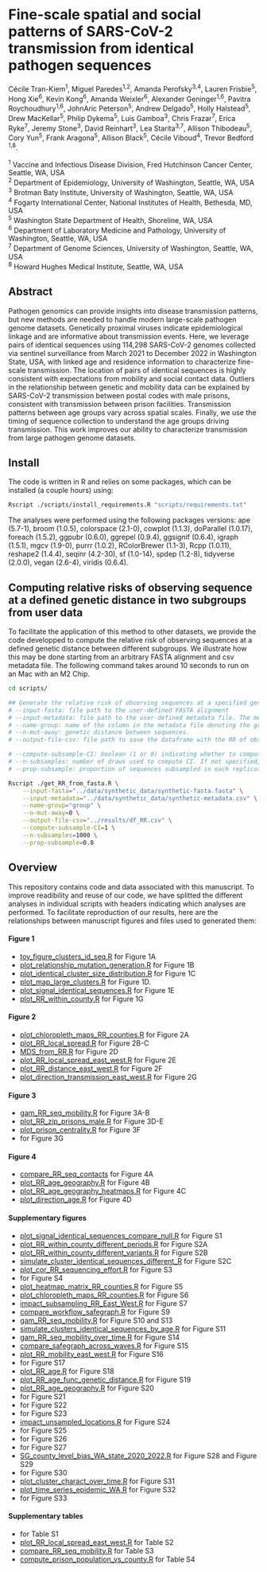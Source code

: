 # Fine-scale spatial and social patterns of SARS-CoV-2 transmission from identical pathogen sequences

Cécile Tran-Kiem<sup>1</sup>,
Miguel Paredes<sup>1,2</sup>,
Amanda Perofsky<sup>3,4</sup>,
Lauren Frisbie<sup>5</sup>,
Hong Xie<sup>6</sup>,
Kevin Kong<sup>6</sup>,
Amanda Weixler<sup>6</sup>,
Alexander Geninger<sup>1,6</sup>,
Pavitra Roychoudhury<sup>1,6</sup>,
JohnAric Peterson<sup>5</sup>,
Andrew Delgado<sup>5</sup>,
Holly Halstead<sup>5</sup>,
Drew MacKellar<sup>5</sup>,
Philip Dykema<sup>5</sup>,
Luis Gamboa<sup>3</sup>,
Chris Frazar<sup>7</sup>,
Erica Ryke<sup>7</sup>,
Jeremy Stone<sup>3</sup>,
David Reinhart<sup>3</sup>,
Lea Starita<sup>3,7</sup>,
Allison Thibodeau<sup>5</sup>,
Cory Yun<sup>5</sup>,
Frank Aragona<sup>5</sup>,
Allison Black<sup>5</sup>,
Cécile Viboud<sup>4</sup>,
Trevor Bedford <sup>1,8</sup>.

<sup>1</sup> Vaccine and Infectious Disease Division, Fred Hutchinson Cancer Center, Seattle, WA, USA <br>
<sup>2</sup> Department of Epidemiology, University of Washington, Seattle, WA, USA <br>
<sup>3</sup> Brotman Baty Institute, University of Washington, Seattle, WA, USA <br>
<sup>4</sup> Fogarty International Center, National Institutes of Health, Bethesda, MD, USA <br>
<sup>5</sup> Washington State Department of Health, Shoreline, WA, USA <br>
<sup>6</sup> Department of Laboratory Medicine and Pathology, University of Washington, Seattle, WA, USA<br>
<sup>7</sup> Department of Genome Sciences, University of Washington, Seattle, WA, USA <br>
<sup>8</sup> Howard Hughes Medical Institute, Seattle, WA, USA


## Abstract

Pathogen genomics can provide insights into disease transmission patterns, but new methods are needed to handle modern large-scale pathogen genome datasets. Genetically proximal viruses indicate epidemiological linkage and are informative about transmission events. Here, we leverage pairs of identical sequences using 114,298 SARS-CoV-2 genomes collected via sentinel surveillance from March 2021 to December 2022 in Washington State, USA, with linked age and residence information to characterize fine-scale transmission. The location of pairs of identical sequences is highly consistent with expectations from mobility and social contact data. Outliers in the relationship between genetic and mobility data can be explained by SARS-CoV-2 transmission between postal codes with male prisons, consistent with transmission between prison facilities. Transmission patterns between age groups vary across spatial scales. Finally, we use the timing of sequence collection to understand the age groups driving transmission. This work improves our ability to characterize transmission from large pathogen genome datasets.

## Install
The code is written in R and relies on some packages, which can be installed (a couple hours) using:

```bash
Rscript ./scripts/install_requirements.R "scripts/requirements.txt"
```

The analyses were performed using the following packages versions: ape (5.7-1), broom (1.0.5), colorspace (2.1-0), cowplot (1.1.3), doParallel (1.0.17), foreach (1.5.2), ggpubr (0.6.0), ggrepel (0.9.4), ggsignif (0.6.4), igraph (1.5.1), mgcv (1.9-0), purrr (1.0.2), RColorBrewer (1.1-3), Rcpp (1.0.11), reshape2 (1.4.4), seqinr (4.2-30), sf (1.0-14), spdep (1.2-8), tidyverse (2.0.0), vegan (2.6-4), viridis (0.6.4). 


## Computing relative risks of observing sequence at a defined genetic distance in two subgroups from user data
To facilitate the application of this method to other datasets, we provide the code developped to compute the relative risk of observing sequences at a defined genetic distance between different subgroups. We illustrate how this may be done starting from an arbitrary FASTA alignment and csv metadata file. The following command takes around 10 seconds to run on an Mac with an M2 Chip. 

```bash
cd scripts/

## Generate the relative risk of observing sequences at a specified genetic distance. It takes the following arguments:
# --input-fasta: file path to the user-defined FASTA alignment
# --input-metadata: file path to the user-defined metadata file. The metadata should be a csv file with a column "sequence_name" containing the sequence names (matching those found in the alignment) and some associated metadata columns. 
# --name-group: name of the column in the metadata file denoting the groups between which we will generate the relative risk of observing sequences at a given genetic distance.
# --n-mut-away: genetic distance between sequences. 
# --output-file-csv: file path to save the dataframe with the RR of observing sequences

# --compute-subsample-CI: boolean (1 or 0) indicating whether to compute subsampled confidence interval around RR estimates. If not specified, default is 0. 
# --n-subsamples: number of draws used to compute CI. If not specified, default is 1000.
# --prop-subsample: proportion of sequences subsampled in each replicate. If not specified, default is 0.8. 

Rscript ./get_RR_from_fasta.R \
    --input-fasta="../data/synthetic_data/synthetic-fasta.fasta" \
    --input-metadata="../data/synthetic_data/synthetic-metadata.csv" \
    --name-group="group" \
    --n-mut-away=0 \
    --output-file-csv="../results/df_RR.csv" \
    --compute-subsample-CI=1 \
    --n-subsamples=1000 \
    --prop-subsample=0.8
```

## Overview
This repository contains code and data associated with this manuscript.
To improve readibility and reuse of our code, we have splitted the different analyses in individual scripts with headers indicating which analyses are performed.
To facilitate reproduction of our results, here are the relationships between manuscript figures and files used to generated them:

#### Figure 1
- [toy_figure_clusters_id_seq.R](https://github.com/blab/phylo-kernel-public/blob/main/scripts/presentation_framework/toy_figure_clusters_id_seq.R) for Figure 1A
- [plot_relationship_mutation_generation.R](https://github.com/blab/phylo-kernel-public/blob/main/scripts/presentation_framework/plot_relationship_mutation_generation.R) for Figure 1B
- [plot_identical_cluster_size_distribution.R](https://github.com/blab/phylo-kernel-public/blob/main/scripts/presentation_framework/plot_identical_cluster_size_distribution.R) for Figure 1C
- [plot_map_large_clusters.R](https://github.com/blab/phylo-kernel-public/blob/main/scripts/presentation_framework/plot_map_large_clusters.R) for Figure 1D. 
- [plot_signal_identical_sequences.R](https://github.com/blab/phylo-kernel-public/blob/main/scripts/presentation_framework/plot_signal_identical_sequences.R) for Figure 1E
- [plot_RR_within_county.R](https://github.com/blab/phylo-kernel-public/blob/main/scripts/spatial_analyses/plot_RR_within_county.R) for Figure 1G

#### Figure 2
- [plot_chloropleth_maps_RR_counties.R](https://github.com/blab/phylo-kernel-public/blob/main/scripts/spatial_analyses/plot_chloropleth_maps_RR_counties.R) for Figure 2A
- [plot_RR_local_spread.R](https://github.com/blab/phylo-kernel-public/blob/main/scripts/spatial_analyses/) for Figure 2B-C
- [MDS_from_RR.R](https://github.com/blab/phylo-kernel-public/blob/main/scripts/spatial_analyses/MDS_from_RR.R) for Figure 2D
- [plot_RR_local_spread_east_west.R](https://github.com/blab/phylo-kernel-public/blob/main/scripts/spatial_analyses/plot_RR_local_spread_east_west.R) for Figure 2E
- [plot_RR_distance_east_west.R](https://github.com/blab/phylo-kernel-public/blob/main/scripts/spatial_analyses/plot_RR_distance_east_west.R) for Figure 2F
- [plot_direction_transmission_east_west.R](https://github.com/blab/phylo-kernel-public/blob/main/scripts/spatial_analyses/plot_direction_transmission_east_west.R) for Figure 2G

#### Figure 3
- [gam_RR_seq_mobility.R](https://github.com/blab/phylo-kernel-public/blob/main/scripts/mobility_analyses/gam_RR_seq_mobility.R) for Figure 3A-B
- [plot_RR_zip_prisons_male.R](https://github.com/blab/phylo-kernel-public/blob/main/scripts/spatial_analyses//plot_RR_zip_prisons_male.R) for Figure 3D-E
- [plot_prison_centrality.R](https://github.com/blab/phylo-kernel-public/blob/main/scripts/mobility_analyses/plot_prison_centrality.R) for Figure 3F
- []() for Figure 3G

#### Figure 4
- [compare_RR_seq_contacts](https://github.com/blab/phylo-kernel-public/blob/main/scripts/age_analyses/compare_RR_seq_contacts) for Figure 4A
- [plot_RR_age_geography.R](https://github.com/blab/phylo-kernel-public/blob/main/scripts/age_analyses/plot_RR_age_geography.R) for Figure 4B
- [plot_RR_age_geography_heatmaps.R](https://github.com/blab/phylo-kernel-public/blob/main/scripts/age_analyses/plot_RR_age_geography_heatmaps.R) for Figure 4C
- [plot_direction_age.R](https://github.com/blab/phylo-kernel-public/blob/main/scripts/age_analyses/plot_direction_age.R) for Figure 4D

#### Supplementary figures
- [plot_signal_identical_sequences_compare_null.R](https://github.com/blab/phylo-kernel-public/blob/main/scripts/presentation_framework/plot_signal_identical_sequences_compare_null.R) for Figure S1
- [plot_RR_within_county_different_periods.R](https://github.com/blab/phylo-kernel-public/blob/main/scripts/spatial_analyses/plot_RR_within_county_different_periods.R) for Figure S2A
- [plot_RR_within_county_different_variants.R](https://github.com/blab/phylo-kernel-public/blob/main/scripts/spatial_analyses/plot_RR_within_county_different_variants.R) for Figure S2B
- [simulate_cluster_identical_sequences_different_R](https://github.com/blab/phylo-kernel-public/blob/main/scripts/presentation_framework/simulate_cluster_identical_sequences_different_R) for Figure S2C
- [plot_cor_RR_sequencing_effort.R](https://github.com/blab/phylo-kernel-public/blob/main/scripts/presentation_framework/plot_cor_RR_sequencing_effort.R) for Figure S3
- []() for Figure S4
- [plot_heatmap_matrix_RR_counties.R](https://github.com/blab/phylo-kernel-public/blob/main/scripts/spatial_analyses/plot_heatmap_matrix_RR_counties.R) for Figure S5
- [plot_chloropleth_maps_RR_counties.R](https://github.com/blab/phylo-kernel-public/blob/main/scripts/spatial_analyses/plot_chloropleth_maps_RR_counties.R) for Figure S6
- [impact_subsampling_RR_East_West.R](https://github.com/blab/phylo-kernel-public/blob/main/scripts/spatial_analyses/impact_subsampling_RR_East_West.R) for Figure S7
- [compare_workflow_safegraph.R](https://github.com/blab/phylo-kernel-public/blob/main/scripts/spatial_analyses/compare_workflow_safegraph.R) for Figure S9
- [gam_RR_seq_mobility.R](https://github.com/blab/phylo-kernel-public/blob/main/scripts/mobility_analyses/gam_RR_seq_mobility.R) for Figure S10 and S13
- [simulate_clusters_identical_sequences_by_age.R](https://github.com/blab/phylo-kernel-public/blob/main/scripts/presentation_framework/simulate_clusters_identical_sequences_by_age.R) for Figure S11
- [gam_RR_seq_mobility_over_time.R](https://github.com/blab/phylo-kernel-public/blob/main/scripts/mobility_analyses/gam_RR_seq_mobility_over_time.R) for Figure S14
- [compare_safegraph_across_waves.R](https://github.com/blab/phylo-kernel-public/blob/main/scripts/mobility_analyses/compare_safegraph_across_waves.R) for Figure S15
- [plot_RR_mobility_east_west.R](https://github.com/blab/phylo-kernel-public/blob/main/scripts/mobility_analyses/plot_RR_mobility_east_west.R) for Figure S16
- []() for Figure S17
- [plot_RR_age.R](https://github.com/blab/phylo-kernel-public/blob/main/scripts/age_analyses/plot_RR_age.R) for Figure S18
- [plot_RR_age_func_genetic_distance.R](https://github.com/blab/phylo-kernel-public/blob/main/scripts/age_analyses/plot_RR_age_func_genetic_distance.R) for Figure S19
- [plot_RR_age_geography.R](https://github.com/blab/phylo-kernel-public/blob/main/scripts/age_analyses/plot_RR_age_geography.R) for Figure S20
- []() for Figure S21
- []() for Figure S22
- []() for Figure S23
- [impact_unsampled_locations.R](https://github.com/blab/phylo-kernel-public/blob/main/scripts/presentation_framework/impact_unsampled_locations.R) for Figure S24
- []() for Figure S25
- []() for Figure S26
- []() for Figure S27
- [SG_county_level_bias_WA_state_2020_2022.R](https://github.com/blab/phylo-kernel-public/blob/0ef6bfa9bd4bafd99377d03ae2d60881978f371f/scripts/mobility_analyses/SG_county_level_bias_WA_state_2020_2022.R) for Figure S28 and Figure S29
- []() for Figure S30
- [plot_cluster_charact_over_time.R](https://github.com/blab/phylo-kernel-public/blob/main/scripts/presentation_framework/plot_cluster_charact_over_time.R) for Figure S31
- [plot_time_series_epidemic_WA.R](https://github.com/blab/phylo-kernel-public/blob/main/scripts/presentation_framework/plot_time_series_epidemic_WA.R) for Figure S32
- []() for Figure S33

#### Supplementary tables
- []() for Table S1
- [plot_RR_local_spread_east_west.R](https://github.com/blab/phylo-kernel-public/blob/main/scripts/spatial_analyses/plot_RR_local_spread_east_west.R) for Table S2
- [compare_RR_seq_mobility.R](https://github.com/blab/phylo-kernel-public/blob/main/scripts/mobility_analyses/compare_RR_seq_mobility.R) for Table S3
- [compute_prison_population_vs_county.R](https://github.com/blab/phylo-kernel-public/blob/main/scripts/mobility_analyses/compute_prison_population_vs_county.R) for Table S4

